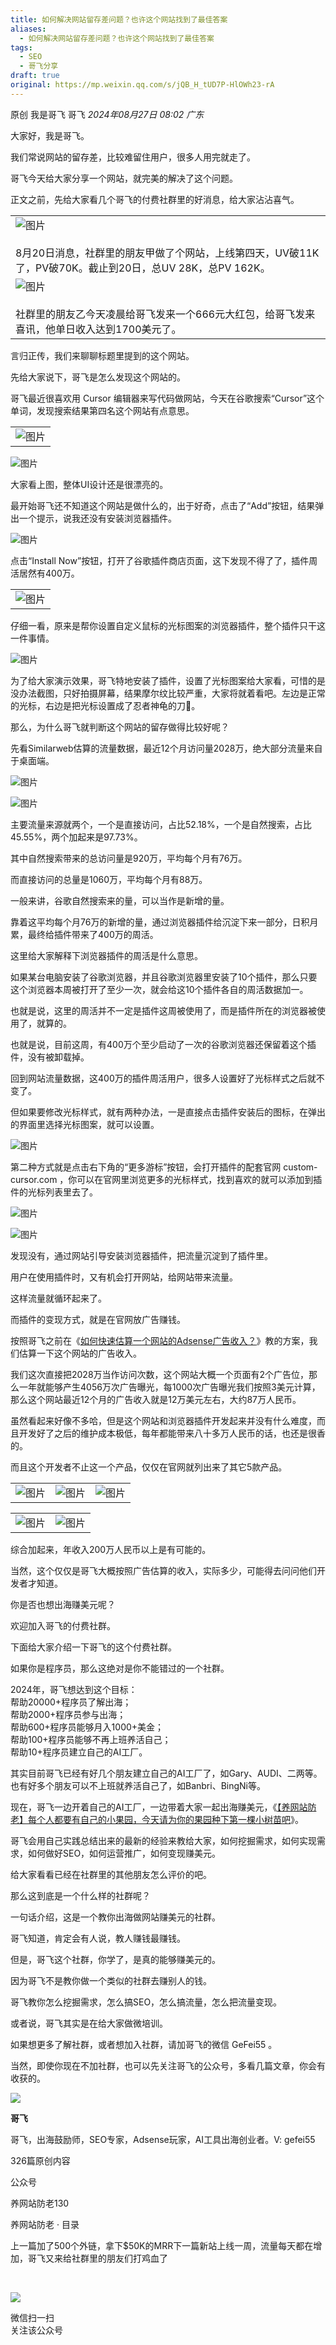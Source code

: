 ```yaml
---
title: 如何解决网站留存差问题？也许这个网站找到了最佳答案
aliases:
  - 如何解决网站留存差问题？也许这个网站找到了最佳答案
tags:
  - SEO
  - 哥飞分享
draft: true
original: https://mp.weixin.qq.com/s/jQB_H_tUD7P-HlOWh23-rA
---
```



原创 我是哥飞 哥飞 _2024年08月27日 08:02_ _广东_

大家好，我是哥飞。

我们常说网站的留存差，比较难留住用户，很多人用完就走了。  

哥飞今天给大家分享一个网站，就完美的解决了这个问题。  

正文之前，先给大家看几个哥飞的付费社群里的好消息，给大家沾沾喜气。  

|   |
|---|
|![图片](https://mmbiz.qpic.cn/sz_mmbiz_jpg/LBrX00GQeict4VvoZanktlTYdbSZFLwtYr8Z7vq4LKg37RWMPl8MsEFlvuNS0zZcsrvXGGH6u5Sh9iaic1FBYrW4g/640?wx_fmt=jpeg&from=appmsg&tp=webp&wxfrom=5&wx_lazy=1&wx_co=1)<br><br>8月20日消息，社群里的朋友甲做了个网站，上线第四天，UV破11K了，PV破70K。截止到20日，总UV 28K，总PV 162K。|
|![图片](https://mmbiz.qpic.cn/sz_mmbiz_png/LBrX00GQeict4VvoZanktlTYdbSZFLwtYJ2Fta8tXJrfhHBYjPDxNuK9CwX50diciciamqJILOkOnZRZ5EsmH3J3qA/640?wx_fmt=png&from=appmsg&tp=webp&wxfrom=5&wx_lazy=1&wx_co=1)<br><br>社群里的朋友乙今天凌晨给哥飞发来一个666元大红包，给哥飞发来喜讯，他单日收入达到1700美元了。|

  
言归正传，我们来聊聊标题里提到的这个网站。

先给大家说下，哥飞是怎么发现这个网站的。  

哥飞最近很喜欢用 Cursor 编辑器来写代码做网站，今天在谷歌搜索“Cursor”这个单词，发现搜索结果第四名这个网站有点意思。

|   |
|---|
|![图片](https://mmbiz.qpic.cn/sz_mmbiz_png/LBrX00GQeict4VvoZanktlTYdbSZFLwtYTD8SuZYbrUtdB1e7a0BmuUmNpq50rRiaAGP9gJWCozMYhxhUIu9GenA/640?wx_fmt=png&from=appmsg&tp=webp&wxfrom=5&wx_lazy=1&wx_co=1)|

![图片](https://mmbiz.qpic.cn/sz_mmbiz_png/LBrX00GQeict4VvoZanktlTYdbSZFLwtYZu2slLplK9kdzcRvtlXthb3GcHzwffdGP2brTMSJbIpuxKyGZSSPLg/640?wx_fmt=png&from=appmsg&tp=webp&wxfrom=5&wx_lazy=1&wx_co=1)

大家看上图，整体UI设计还是很漂亮的。  

最开始哥飞还不知道这个网站是做什么的，出于好奇，点击了“Add”按钮，结果弹出一个提示，说我还没有安装浏览器插件。

![图片](https://mmbiz.qpic.cn/sz_mmbiz_png/LBrX00GQeict4VvoZanktlTYdbSZFLwtYdn21Rhkz5bjl5vxMsL0gwPTfNB2KS64AkmqefDBia4UCCwHCEHNnthQ/640?wx_fmt=png&from=appmsg&tp=webp&wxfrom=5&wx_lazy=1&wx_co=1)

点击“Install Now”按钮，打开了谷歌插件商店页面，这下发现不得了了，插件周活居然有400万。  

|   |
|---|
|![图片](https://mmbiz.qpic.cn/sz_mmbiz_png/LBrX00GQeict4VvoZanktlTYdbSZFLwtYsGyRY0G4k6lorfMo9OrdLSclcosgJ3etxLZJCZBJGnL85dt8XzWnvQ/640?wx_fmt=png&from=appmsg&tp=webp&wxfrom=5&wx_lazy=1&wx_co=1)|

仔细一看，原来是帮你设置自定义鼠标的光标图案的浏览器插件，整个插件只干这一件事情。

![图片](https://mmbiz.qpic.cn/sz_mmbiz_jpg/LBrX00GQeict4VvoZanktlTYdbSZFLwtY9qIC4iaMDcBF1icw3BVM3iaREHRHKSxsAeDEnBY6bGYqFayQuhad5upicQ/640?wx_fmt=jpeg&tp=webp&wxfrom=5&wx_lazy=1&wx_co=1)

为了给大家演示效果，哥飞特地安装了插件，设置了光标图案给大家看，可惜的是没办法截图，只好拍摄屏幕，结果摩尔纹比较严重，大家将就着看吧。左边是正常的光标，右边是把光标设置成了忍者神龟的刀🔪。

那么，为什么哥飞就判断这个网站的留存做得比较好呢？  

先看Similarweb估算的流量数据，最近12个月访问量2028万，绝大部分流量来自于桌面端。  

![图片](https://mmbiz.qpic.cn/sz_mmbiz_png/LBrX00GQeict4VvoZanktlTYdbSZFLwtYib2DndjyIEnSmOZs7jsrSib7AI3ZlzApVEfsMowj27IgWWwjTOmhNn4w/640?wx_fmt=png&from=appmsg&tp=webp&wxfrom=5&wx_lazy=1&wx_co=1)

![图片](https://mmbiz.qpic.cn/sz_mmbiz_png/LBrX00GQeict4VvoZanktlTYdbSZFLwtYfw80uybibWzZFIqg7DxKxBDaHJHRmSzmKAjdSw1X3icFib8Eg7mrEhAJg/640?wx_fmt=png&from=appmsg&tp=webp&wxfrom=5&wx_lazy=1&wx_co=1)

主要流量来源就两个，一个是直接访问，占比52.18%，一个是自然搜索，占比45.55%，两个加起来是97.73%。  

其中自然搜索带来的总访问量是920万，平均每个月有76万。  

而直接访问的总量是1060万，平均每个月有88万。  

一般来讲，谷歌自然搜索来的量，可以当作是新增的量。

靠着这平均每个月76万的新增的量，通过浏览器插件给沉淀下来一部分，日积月累，最终给插件带来了400万的周活。  

这里给大家解释下浏览器插件的周活是什么意思。  

如果某台电脑安装了谷歌浏览器，并且谷歌浏览器里安装了10个插件，那么只要这个浏览器本周被打开了至少一次，就会给这10个插件各自的周活数据加一。  

也就是说，这里的周活并不一定是插件这周被使用了，而是插件所在的浏览器被使用了，就算的。  

也就是说，目前这周，有400万个至少启动了一次的谷歌浏览器还保留着这个插件，没有被卸载掉。  

回到网站流量数据，这400万的插件周活用户，很多人设置好了光标样式之后就不变了。

但如果要修改光标样式，就有两种办法，一是直接点击插件安装后的图标，在弹出的界面里选择光标图案，就可以设置。

![图片](https://mmbiz.qpic.cn/sz_mmbiz_png/LBrX00GQeict4VvoZanktlTYdbSZFLwtYBvojormrZuDhOJBj6EW4xJCrCCh2HFb621uG8RqBN3ibGOJZ37Mnxww/640?wx_fmt=png&from=appmsg&tp=webp&wxfrom=5&wx_lazy=1&wx_co=1)

第二种方式就是点击右下角的“更多游标”按钮，会打开插件的配套官网 custom-cursor.com ，你可以在官网里浏览更多的光标样式，找到喜欢的就可以添加到插件的光标列表里去了。

![图片](https://mmbiz.qpic.cn/sz_mmbiz_png/LBrX00GQeict4VvoZanktlTYdbSZFLwtYS93zfcxD5oqvaYEl8PjqA6uITLibk5Ea8rsibxKoKj2KpiacTXuxbYRBQ/640?wx_fmt=png&from=appmsg&tp=webp&wxfrom=5&wx_lazy=1&wx_co=1)

![图片](https://mmbiz.qpic.cn/sz_mmbiz_png/LBrX00GQeict4VvoZanktlTYdbSZFLwtYjpvspano9qq8ZibXiawicqQoQ3TGOSAu9LstGHSQ9yViaMfDeZ1SDPYeMA/640?wx_fmt=png&from=appmsg&tp=webp&wxfrom=5&wx_lazy=1&wx_co=1)

发现没有，通过网站引导安装浏览器插件，把流量沉淀到了插件里。

用户在使用插件时，又有机会打开网站，给网站带来流量。

这样流量就循环起来了。  

而插件的变现方式，就是在官网放广告赚钱。  

按照哥飞之前在《[如何快速估算一个网站的Adsense广告收入？](http://mp.weixin.qq.com/s?__biz=MjM5OTIzMzYyMA==&mid=2650079918&idx=1&sn=02ea84be5ed709533289850e3d719ad2&chksm=bf3f33958848ba833f68d1815d2e9d2ef729409f855a3b335b50cf0d47d413e98d771a6b1a2f&scene=21#wechat_redirect)》教的方案，我们估算一下这个网站的广告收入。  

我们这次直接把2028万当作访问次数，这个网站大概一个页面有2个广告位，那么一年就能够产生4056万次广告曝光，每1000次广告曝光我们按照3美元计算，那么这个网站最近12个月的广告收入就是12万美元左右，大约87万人民币。  

虽然看起来好像不多哈，但是这个网站和浏览器插件开发起来并没有什么难度，而且开发好了之后的维护成本极低，每年都能带来八十多万人民币的话，也还是很香的。

而且这个开发者不止这一个产品，仅仅在官网就列出来了其它5款产品。

|   |   |   |
|---|---|---|
|![图片](https://mmbiz.qpic.cn/sz_mmbiz_png/LBrX00GQeict4VvoZanktlTYdbSZFLwtY7TbicicdGI5zblJlRXekW1M2yAHXws5Wic6TZXThL7daQeFhd8iaAd3BqQ/640?wx_fmt=png&from=appmsg&tp=webp&wxfrom=5&wx_lazy=1&wx_co=1)|![图片](https://mmbiz.qpic.cn/sz_mmbiz_png/LBrX00GQeict4VvoZanktlTYdbSZFLwtYKRJbiahg9K0PUydUpQgmuRjzSuZmNp5s6gUUibs3NAAWmdqQ9Zk3yX3g/640?wx_fmt=png&from=appmsg&tp=webp&wxfrom=5&wx_lazy=1&wx_co=1)|![图片](https://mmbiz.qpic.cn/sz_mmbiz_png/LBrX00GQeict4VvoZanktlTYdbSZFLwtYVG4RT2e90nTTGhrleZ2hG5CXNxJL2e7DdB7q7tqVlahF0tx0Zwk7KQ/640?wx_fmt=png&from=appmsg&tp=webp&wxfrom=5&wx_lazy=1&wx_co=1)|

|   |   |
|---|---|
|![图片](https://mmbiz.qpic.cn/sz_mmbiz_png/LBrX00GQeict4VvoZanktlTYdbSZFLwtYwMtyiczrntyIVEfE8jyjtLKQ4BicRia6icfdJibvQxSDPwkkh31Hy43eiazQ/640?wx_fmt=png&from=appmsg&tp=webp&wxfrom=5&wx_lazy=1&wx_co=1)|![图片](https://mmbiz.qpic.cn/sz_mmbiz_png/LBrX00GQeict4VvoZanktlTYdbSZFLwtYtLQbH3dmWt2Ca9bWpNctCUHB7bniaDo3WlscVcXpstsZq8PG2siajDyA/640?wx_fmt=png&from=appmsg&tp=webp&wxfrom=5&wx_lazy=1&wx_co=1)|

综合加起来，年收入200万人民币以上是有可能的。  

当然，这个仅仅是哥飞大概按照广告估算的收入，实际多少，可能得去问问他们开发者才知道。  

你是否也想出海赚美元呢？

  

欢迎加入哥飞的付费社群。  

  

下面给大家介绍一下哥飞的这个付费社群。

如果你是程序员，那么这绝对是你不能错过的一个社群。  

2024年，哥飞想达到这个目标：  
帮助20000+程序员了解出海；  
帮助2000+程序员参与出海；  
帮助600+程序员能够月入1000+美金；  
帮助100+程序员能够不再上班养活自己；  
帮助10+程序员建立自己的AI工厂。

其实目前哥飞已经有好几个朋友建立自己的AI工厂了，如Gary、AUDI、二两等。也有好多个朋友可以不上班就养活自己了，如Banbri、BingNi等。  

  

现在，哥飞一边开着自己的AI工厂，一边带着大家一起出海赚美元，《[【养网站防老】每个人都要有自己的小果园，今天请为你的果园种下第一棵小树苗吧](http://mp.weixin.qq.com/s?__biz=MjM5OTIzMzYyMA==&mid=2650082415&idx=1&sn=8b725d7238143cdf7b0992b6f7835b57&chksm=bf3f3d548848b442dafc0a5fa379cf90be1749a82d62c2371d2140fed2cc5bbc86e3430e2d6f&scene=21#wechat_redirect)》。

  

哥飞会用自己实践总结出来的最新的经验来教给大家，如何挖掘需求，如何实现需求，如何做好SEO，如何运营推广，如何变现赚美元。  

  

给大家看看已经在社群里的其他朋友怎么评价的吧。

  

  
那么这到底是一个什么样的社群呢？  

  

一句话介绍，这是一个教你出海做网站赚美元的社群。  

  

哥飞知道，肯定会有人说，教人赚钱最赚钱。  

  

但是，哥飞这个社群，你学了，是真的能够赚美元的。

  

因为哥飞不是教你做一个类似的社群去赚别人的钱。  

  

哥飞教你怎么挖掘需求，怎么搞SEO，怎么搞流量，怎么把流量变现。

  

或者说，哥飞其实是在给大家做微培训。

  

如果想更多了解社群，或者想加入社群，请加哥飞的微信 GeFei55 。  

  

当然，即使你现在不加社群，也可以先关注哥飞的公众号，多看几篇文章，你会有收获的。  

  

![](http://mmbiz.qpic.cn/mmbiz_png/LBrX00GQeicsQIcEZg1UMapobh9KDpNHpFI7CNXVq0Z4zQD6zVia7KGl8iacciaFNPCa3Cic1TKp4h7tYY9doIQ3eRg/300?wx_fmt=png&wxfrom=19)

**哥飞**

哥飞，出海鼓励师，SEO专家，Adsense玩家，AI工具出海创业者。V: gefei55

326篇原创内容

公众号

  

  

养网站防老130

养网站防老 · 目录

上一篇加了500个外链，拿下$50K的MRR下一篇新站上线一周，流量每天都在增加，哥飞又来给社群里的朋友们打鸡血了

​

![](https://mp.weixin.qq.com/mp/qrcode?scene=10000004&size=102&__biz=MjM5OTIzMzYyMA==&mid=2650083631&idx=1&sn=7bf845ff442e7c0e739529363600ccb4&send_time=)

微信扫一扫  
关注该公众号